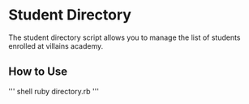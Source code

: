 # Student Directory #

The student directory script allows you to manage the list of students enrolled at villains academy.

## How to Use ##

''' shell
ruby directory.rb
'''
